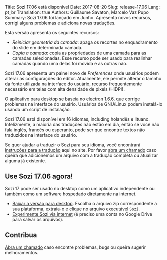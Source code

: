 Title: Sozi 17.06 está disponível
Date: 2017-08-20
Slug: release-17.06
Lang: pt_br
Translation: true
Authors: Guillaume Savaton, Marcelo Vaz Pupo
Summary:
    Sozi 17.06 foi lançado em Junho.
    Apresenta novos recursos, corrigi alguns problemas e adiciona novas traduções.

Esta versão apresenta os seguintes recursos:

* *Reiniciar geometria da camada*: apaga os recortes no enquadramento do slide em determinada camada.
* *Copia a camada*: copia as propriedades de uma camada para as camadas selecionadas.
  Esse recurso pode ser usado para realinhar camadas quando uma delas foi movida e as outras não.

Sozi 17.06 apresenta um painel novo de *Preferences* onde usuários podem alterar as configurações do editor.
Atualmente, ele permite alterar o tamnho da fonte utilizada na interface do usuário, recurso frequentemente necessário
em telas com alta densidade de pixels (HiDPI).

O aplicativo para desktop se baseia no [electron](http://electron.atom.io/) 1.6.6, que corrige
problemas na interface do usuário.
Usuários de GNU/Linux podem instalá-lo usando um script de instalação.

Sozi 17.06 está disponível em 16 idiomas, including holandês e lituano.
Infelizmente, a maioria das traduções não estão em dia, então se você não fala inglês,
francês ou esperanto, pode ser que encontre textos não traduzidos na interface do usuário.

Se quer ajudar a traduzir o Sozi para seu idioma, você encontrará [instruções para a tradução](|filename|/pages/pt_br/translate-editor.md) aqui no site.
Por favor [abra um chamado](https://github.com/sozi-projects/Sozi/issues) caso queira que adicionemos um arquivo com a tradução completa
ou atualizar alguma já existente.


Use Sozi 17.06 agora!
-------------------

Sozi 17 pode ser usado no desktop como um aplicativo independente ou também como um software hospedado diretamente na internet.

* [Baixar a versão para desktop](https://github.com/sozi-projects/Sozi/releases/tag/17.06).
  Escolha o arquivo zip correspondente a sua plataforma, extraia-o e clique no arquivo executável `Sozi`.
* [Experimente Sozi via internet](/demo) (é preciso uma conta no Google Drive para salvar os arquivos).

Contribua
----------

[Abra um chamado](https://github.com/sozi-projects/Sozi/issues) caso encontre problemas, bugs
ou queira sugerir melhoramentos.
